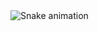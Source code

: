 <img src="https://raw.githubusercontent.com/edubernardinos/edubernardinos/output/snake.svg" alt="Snake animation" />

###
